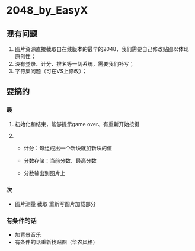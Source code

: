 # 2048_by_EasyX

## 现有问题

1. 图片资源直接截取自在线版本的最早的2048，我们需要自己修改贴图以体现原创性；
2. 没有登录、计分、排名等一切系统，需要我们补写；
3. 字符集问题（可在VS上修改）；



## 要搞的

### 最

1.   初始化和结束，能够提示game over、有重新开始按键

2.   
     -   计分：每组成出一个新块就加新块的值

     -   分数存储：当前分数、最高分数
     
     -   分数输出到图片上
     
         

### 次


-   图片测量 截取 重新写图片加载部分 

### 有条件的话

-   加背景音乐
-   有条件的话重新找贴图（华农风格）

